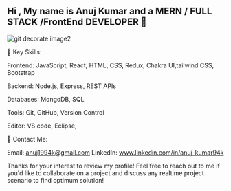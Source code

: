 ## Hi , My name is Anuj Kumar and a MERN / FULL STACK /FrontEnd  DEVELOPER 👋


![git decorate image2](https://github.com/user-attachments/assets/ee1676a6-008d-4fbf-b86f-8fef2858f311)


🌟 Key Skills:

Frontend: JavaScript, React, HTML, CSS, Redux, Chakra UI,tailwind CSS, Bootstrap

Backend: Node.js, Express, REST APIs

Databases: MongoDB, SQL

Tools: Git, GitHub, Version Control


Editor: VS code, Eclipse,

💼 Contact Me:

Email: anuj1994k@gmail.com
LinkedIn: www.linkedin.com/in/anuj-kumar94k


Thanks for your interest to review my profile! Feel free to reach out to me  if you'd like to collaborate on a project and discuss any realtime project scenario to find optimum solution!
<!--
**ANUJ1994k/anuj1994k** is a ✨ _special_ ✨ repository because its `README.md` (this file) appears on your GitHub profile.

Here are some ideas to get you started:

- 🔭 I’m currently working on ...
- 🌱 I’m currently learning ...
- 👯 I’m looking to collaborate on ...
- 🤔 I’m looking for help with ...
- 💬 Ask me about ...
- 📫 How to reach me: ...
- 😄 Pronouns: ...

- ⚡ Fun fact: ...


